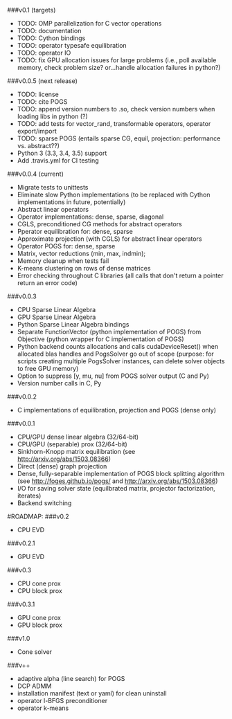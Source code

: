 ###v0.1 (targets)
- TODO: OMP parallelization for C vector operations
- TODO: documentation
- TODO: Cython bindings
- TODO: operator typesafe equilibration
- TODO: operator IO
- TODO: fix GPU allocation issues for large problems (i.e., poll available memory,
check problem size? or...handle allocation failures in python?)

###v0.0.5 (next release)
- TODO: license
- TODO: cite POGS
- TODO: append version numbers to .so, check version numbers when loading libs in python (?)
- TODO: add tests for vector_rand, transformable operators, operator export/import 
- TODO: sparse POGS (entails sparse CG, equil, projection: performance vs. abstract??)
- Python 3 (3.3, 3.4, 3.5) support
- Add .travis.yml for CI testing


###v0.0.4 (current)
- Migrate tests to unittests
- Eliminate slow Python implementations (to be replaced with Cython implementations in future, potentially)
- Abstract linear operators
- Operator implementations: dense, sparse, diagonal
- CGLS, preconditioned CG methods for abstract operators
- Pperator equilibration for: dense, sparse
- Approximate projection (with CGLS) for abstract linear operators
- Operator POGS for: dense, sparse
- Matrix, vector reductions (min, max, indmin); 
- Memory cleanup when tests fail 
- K-means clustering on rows of dense matrices
- Error checking throughout C libraries (all calls that don't return a pointer return an error code)

###v0.0.3
- CPU Sparse Linear Algebra
- GPU Sparse Linear Algebra
- Python Sparse Linear Algebra bindings
- Separate FunctionVector (python implementation of POGS) from Objective (python wrapper for C implementation of POGS)
- Python backend counts allocations and calls cudaDeviceReset() when allocated blas handles and PogsSolver go out of scope (purpose: for scripts creating multiple PogsSolver instances, can delete solver objects to free GPU memory)
- Option to suppress [y, mu, nu] from POGS solver output (C and Py)
- Version number calls in C, Py

###v0.0.2
- C implementations of equilibration, projection and POGS (dense only)

###v0.0.1
- CPU/GPU dense linear algebra (32/64-bit)
- CPU/GPU (separable) prox (32/64-bit)
- Sinkhorn-Knopp matrix equilibration (see http://arxiv.org/abs/1503.08366)
- Direct (dense) graph projection
- Dense, fully-separable implementation of POGS block splitting algorithm (see http://foges.github.io/pogs/ and http://arxiv.org/abs/1503.08366)
- I/O for saving solver state (equilbrated matrix, projector factorization, iterates)
- Backend switching

#ROADMAP:
###v0.2
- CPU EVD

###v0.2.1
- GPU EVD

###v0.3
- CPU cone prox
- CPU block prox

###v0.3.1
- GPU cone prox
- GPU block prox

###v1.0
- Cone solver

###v++
- adaptive alpha (line search) for POGS
- DCP ADMM
- installation manifest (text or yaml) for clean uninstall
- operator l-BFGS preconditioner
- operator k-means
